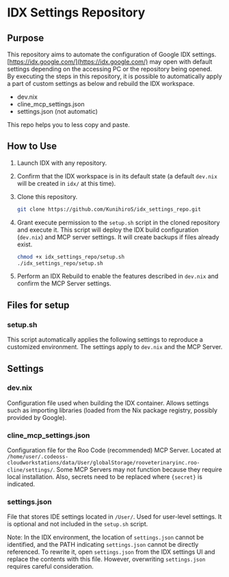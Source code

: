 # IDX Settings Repository

## Purpose

This repository aims to automate the configuration of Google IDX settings.  
[https://idx.google.com/](https://idx.google.com/)
may open with default settings depending on the accessing PC or the repository being opened.  
By executing the steps in this repository, it is possible to automatically apply a part of custom settings as below and rebuild the IDX workspace.

- dev.nix
- cline_mcp_settings.json
- settings.json (not automatic)

This repo helps you to less copy and paste.

## How to Use

1.  Launch IDX with any repository.
2.  Confirm that the IDX workspace is in its default state (a default `dev.nix` will be created in `idx/` at this time).
3.  Clone this repository.

    ```bash
    git clone https://github.com/KunihiroS/idx_settings_repo.git
    ```
4.  Grant execute permission to the `setup.sh` script in the cloned repository and execute it.
    This script will deploy the IDX build configuration (`dev.nix`) and MCP server settings.
    It will create backups if files already exist.

    ```bash
    chmod +x idx_settings_repo/setup.sh
    ./idx_settings_repo/setup.sh
    ```
5.  Perform an IDX Rebuild to enable the features described in `dev.nix` and confirm the MCP Server settings.

## Files for setup

### setup.sh
This script automatically applies the following settings to reproduce a customized environment.
The settings apply to `dev.nix` and the MCP Server.

## Settings

### dev.nix

Configuration file used when building the IDX container.
Allows settings such as importing libraries (loaded from the Nix package registry, possibly provided by Google).

### cline_mcp_settings.json

Configuration file for the Roo Code (recommended) MCP Server.
Located at `/home/user/.codeoss-cloudworkstations/data/User/globalStorage/rooveterinaryinc.roo-cline/settings/`.
Some MCP Servers may not function because they require local installation.
Also, secrets need to be replaced where `{secret}` is indicated.

### settings.json

File that stores IDE settings located in `/User/`.
Used for user-level settings.
It is optional and not included in the `setup.sh` script.

Note: In the IDX environment, the location of `settings.json` cannot be identified, and the PATH indicating `settings.json` cannot be directly referenced.
To rewrite it, open `settings.json` from the IDX settings UI and replace the contents with this file.
However, overwriting `settings.json` requires careful consideration.
